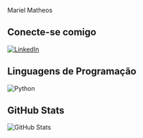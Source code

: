 Mariel Matheos

## Conecte-se comigo
[![LinkedIn](https://img.shields.io/badge/LinkedIn-0077B5?style=for-the-badge&logo=linkedin&logoColor=ec63a1)](https://www.linkedin.com/in/mariel-matheos/)


## Linguagens de Programação
![Python](https://img.shields.io/badge/python-3670A0?style=for-the-badge&logo=python&logoColor=ec63a1)



## GitHub Stats
![GitHub Stats](https://github-readme-stats.vercel.app/api?username=melmatheos&theme=transparent&bg_color=ec63a1&border_color=fff&show_icons=true&icon_color=fff&title_color=fff&text_color=fff)
